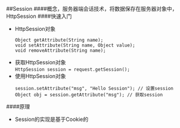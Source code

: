 ##Session
####概念，服务器端会话技术，将数据保存在服务器对象中，HttpSession
####快速入门
* HttpSession对象
    ```
    Object getAttribute(String name);
    void setAttribute(String name, Object value);
    void removeAttribute(String name);
    ```
* 获取HttpSession对象  
    `HttpSession session = request.getSession();`
* 使用HttpSession对象  
    ```
    session.setAttribute("msg", "Hello Session"); // 设置session
    Object obj = session.getAttribute("msg"); // 获取session
    ```
####原理
* Session的实现是基于Cookie的